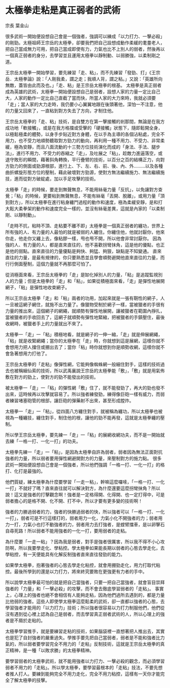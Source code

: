 # 太極拳走粘是真正弱者的武術

宗長
葉金山

很多武術一開始便設想自己會是一個強者，強調可以練成「以力打力、一擊必殺」的剛勁。太極祖師王宗岳的太極拳，卻要我們把自己設想成動作柔緩的耄耋老人，把自己當成無力可用，把自己當成即使有力，力氣也比不上別人的弱者，然後再以一個真正弱者的身分，去學習並且運用太極拳以靜制動、以弱勝強，以柔制剛之道。

王宗岳太極拳一開始學習，要先練習「走、粘」，而不先練習「發勁、打」《王宗岳．太極拳論》說：「人剛我柔，謂之走；我順人背，謂之粘。」又說：「英雄所向無敵，蓋皆由此而及也。」「走、粘」是王宗岳太極拳的根基。
太極拳是真正弱者成為英雄的武術，太極拳一開始便設想自己是弱者，設想人家的力量一定比自己大，人家的動作一定比自己直截了當而快，所當人家的大力來時，我就必須要「走」；當人家的大力走時，我仍要小心翼翼地跟在後頭著他，深怕一不注意，他的力量又回來了，一直粘到對方失去了方向，才制住他。

王宗岳太極拳的「走、粘」技術，是自雙方在第一擊接觸的剎那間，無論是在我方成功地「軟接觸」，或是在我方格擋或受擊的「硬接觸」狀態下，隨即鬆開全身，以極鬆極柔的體勢，以身手步貼近對方身體，在以手為主導的各個沾粘處，完全不用力，也不受力地順勢聽取對方勁力的動向，再利用一種不用力、不受力、非常柔緩，極為安靜，而且八面流動的十三勢方位技術演化而成的「身法、手法、腿步法」，進行不用力、不受力的吞縮之「走」，及吐展之「粘」，趁敵力進逼落空，或退守敗形的瞬間，藉著斜角轉換，平行疊臂的技術，以百分之百的結構正力，向對方勁力的側面或勁源根部，進行上、下、左、右、前、後、內、外.........以及各種曲折螺旋形態方位的壓制，藉此破壞對方勁源，使對方無法繼續施力、無法繼續施技，進而從對方破綻處，加以手足攻擊的技術。

太極拳「走」的時候，要走到無聲無息，不能用絲毫力量「反抗」，以免讓對方查覺；「粘」的時候，更要粘到無聲無息，不能有絲毫「丟開、脫離」，或用力量「頂到對方」，所以太極拳在進行粘身纏鬥過程的動作和速度，極為柔緩安靜，是和打大鬆大柔拳架的動作和速度完全一樣的，並沒有絲毫差異，這就是內家的「以柔制剛、以靜制動」。

「走時不抗，粘時不頂、走粘要不離不即」太極拳是一個真正弱者的纏功，世界上所有強的人、有力量的人最怕的就是被弱的人纏住。你纏住他，他就討厭你，他來你走，他走你又纏上去，像粘膠一樣，甩也甩不開，所以他會非常討厭你。
因為強的人、有力量的人，都是直來直往的，他不喜歡拐彎抹角，這是他的優點，也正是他的弱點。直來直往的力量優點是夠快、夠猛、夠狠，缺點是不知變通。
直來直往的力量，是最有規律的，你只要熟悉並且學會順勢避開他直來直往的力量，而行行側面壓制，這個力量就不再那麼可怕了。

從消極面來看，王宗岳太極拳的「走」是缷化掉別人的力量，「粘」是追蹤監視別人的力量；但是太極拳的「走」和「粘」，如果從積極面來看，「走」是彈性地展開網子，「粘」是彈性地收束網子。

所以王宗岳太極拳「走」和「粘」兩者的功用，加起來就是一張有靭性的網子，人一旦被這網子網住，就施不出力量了。像獵物受制於網子一樣，當被獵者的手很有力量的推出來，這個網子的網繩，就順勢有彈性地展開，讓被獵者在範圍內掙扎，當被獵者的手收回去了，這網子就順勢有彈性地緊縮，把被獵者的手鎮壓住，最後收網時，被獵者手上的力量就出不來了。

太極拳一「走」一「粘」積極地看，就是網子的一伸一縮，「走」就是伸展網繩，「粘」就是收緊網繩；當你的太極拳在「走」時，你就想到這是展網，這樣你就不會想用力把人擋住或掤出去了；當你「粘」時你就想到你是順勢收網，這樣你就不會急著想用力打他了。

王宗岳太極拳的「走粘」像彈性網，它能夠像蜘蛛網一般綑住對手，這樣的技術過去也被稱綑仙索的技術，所以武禹襄說王宗岳的太極拳能「敷」，「敷」就是用氣佈敷在對方的勁上，使對方的勁不能發出的技術。

被太極拳一「走」一「粘」的彈性網「敷」住了，就不能發勁了，再大的勁也發不出來，這時候再以攻擊就容易了。所以強者練發勁，練得像巨砲一樣有威力，而弱者練習堵塞砲管的根部，讓巨砲的彈藥射不出來，甚至形成膛炸。

太極拳一「走」一「粘」，從四面八方纏住對手，就被稱為纏功，所以太極拳也被視為一種纏技，纏住對手，制住他的根，讓他的勁不能再發，這就是太極拳纏的壓制。

所以學王宗岳太極拳，要先練一「走」一「粘」的展網收網功夫，而不是一開始就去練「一格一打、一化一打」的功夫。

太極拳先練一「走」一「粘」，是因為太極拳自許為弱者，弱者因為無法正面對抗強者的力量，所以弱者要用彈性網避開對方的力量，來壓制對方的施力點。
很多武術一開始便設想自己會是一個強者，所以他們強調「一格一打、一化一打」的格打、化打是最強的。

他們質疑，練太極拳為什麼要學習「一走一粘」，幹嘛這麼囉嗦，「一格一打、一化一打」不就好了嗎？直來直往就可以解決對方，為什麼還要這麼拐彎抹角？所以說！這又是強者的打擊觀念啊！強者是一定格得開、化得開、也一定打得中，可是弱者擔心的是格不開、化不開、打不中，所以才要有更多變的技術啊！

強者的力勝過弱者的力，強者的快勝過弱者的快，所以強者可以「一格一打、一化一打」，弱者可是不行這樣打的，弱者用力一化，力氣小化不開強者的力；弱者用力一打，力氣小也打不動強者的力，弱者用力去打強者，是螳臂擋車，是以卵擊石自尋死路！所以弱者不能用強者的一化一打，要用弱者的走粘。

為什麼要「一走一粘」？因為我是弱者，對手是強者很厲害，所以我不得不小心攻防啊，所以我要學走化、學粘控。學太極拳如果能長期以弱者的心態去學走化，去學粘控，有一天便能具有化解反制強者直來直往發勁的能力。

如果學太極拳，抱著強者的心態去學走化粘控，就會用掤勁走化，用力打取代粘控。最後所學到的還是以力打力，將來終究要敗在更強更有力者的手中。

所以說學太極拳最可怕的就是把自己當強者，只要一把自己當強者，就會盲目崇拜強者的「力量」和「一擊必殺」的攻擊，而不會去徹底學習弱者的「走粘」。
事實上，心理上的強者也絕不會相信有人能夠走粘，因為他們過所去遇到的，都是力量比他弱的強者。這些人即使學太極拳這麼鬆柔的武術，卻一直都以強者的心態，去學習強者才能用的「以力打力」技術；所以強者很容易以力打力制服他們，他們從沒有遇到從心裡上認為自己是弱者，而去學習真正弱者武術的人，所以心理上的強者是不屑於走粘的。

太極拳學習推手，就是要練習走粘的技術，如果腦袋裡一直想著把人推出去，其實也是犯了自封強者的嚴重過失。學推手要先把自己當弱者，弱者是不能和強者比力氣的，所以弱者要學習完全不用力的「走粘」反制技術，這就是王宗岳太極拳的真正精神，是一種「以敗求勝」的太極拳精神。

要學習弱者的太極拳武術，就不能用強者以力打力、一擊必殺的觀念，而必須學習弱者不用力的「走粘」。所以學太極拳，要學習最根本的「走粘」技法，不要先想者推人打人。要練到能夠完全不用力走化，完全不用力粘控，這樣有一天你才能完全了解太極拳的技擊。